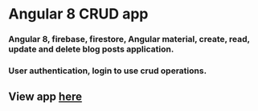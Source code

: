 # Angular 8 CRUD app

### Angular 8, firebase, firestore, Angular material, create, read, update and delete blog posts application.

### User authentication, login to use crud operations.

## View app [here](https://fire-blog-2.firebaseapp.com)

